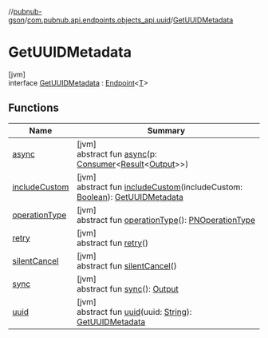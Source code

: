 //[pubnub-gson](../../../index.md)/[com.pubnub.api.endpoints.objects_api.uuid](../index.md)/[GetUUIDMetadata](index.md)

# GetUUIDMetadata

[jvm]\
interface [GetUUIDMetadata](index.md) : [Endpoint](../../com.pubnub.api.endpoints/-endpoint/index.md)&lt;[T](../../com.pubnub.api.endpoints/-endpoint/index.md)&gt;

## Functions

| Name | Summary |
|---|---|
| [async](../../com.pubnub.api.endpoints.files/-download-file/index.md#1418965989%2FFunctions%2F-395131529) | [jvm]<br>abstract fun [async](../../com.pubnub.api.endpoints.files/-download-file/index.md#1418965989%2FFunctions%2F-395131529)(p: [Consumer](https://docs.oracle.com/javase/8/docs/api/java/util/function/Consumer.html)&lt;[Result](../../../../pubnub-gson/com.pubnub.api.v2.callbacks/-result/index.md)&lt;[Output](../../../../pubnub-core/pubnub-core-api/com.pubnub.api.endpoints.remoteaction/-remote-action/index.md)&gt;&gt;) |
| [includeCustom](include-custom.md) | [jvm]<br>abstract fun [includeCustom](include-custom.md)(includeCustom: [Boolean](https://kotlinlang.org/api/latest/jvm/stdlib/kotlin/-boolean/index.html)): [GetUUIDMetadata](index.md) |
| [operationType](../../com.pubnub.api.endpoints.files/-download-file/index.md#1414065386%2FFunctions%2F-395131529) | [jvm]<br>abstract fun [operationType](../../com.pubnub.api.endpoints.files/-download-file/index.md#1414065386%2FFunctions%2F-395131529)(): [PNOperationType](../../../../pubnub-core/pubnub-core-api/pubnub-core-api/com.pubnub.api.enums/-p-n-operation-type/index.md) |
| [retry](../../com.pubnub.api.endpoints.files/-download-file/index.md#2020801116%2FFunctions%2F-395131529) | [jvm]<br>abstract fun [retry](../../com.pubnub.api.endpoints.files/-download-file/index.md#2020801116%2FFunctions%2F-395131529)() |
| [silentCancel](../../com.pubnub.api.endpoints.files/-download-file/index.md#-675955969%2FFunctions%2F-395131529) | [jvm]<br>abstract fun [silentCancel](../../com.pubnub.api.endpoints.files/-download-file/index.md#-675955969%2FFunctions%2F-395131529)() |
| [sync](../../com.pubnub.api.endpoints.files/-download-file/index.md#40193115%2FFunctions%2F-395131529) | [jvm]<br>abstract fun [sync](../../com.pubnub.api.endpoints.files/-download-file/index.md#40193115%2FFunctions%2F-395131529)(): [Output](../../../../pubnub-core/pubnub-core-api/com.pubnub.api.endpoints.remoteaction/-remote-action/index.md) |
| [uuid](uuid.md) | [jvm]<br>abstract fun [uuid](uuid.md)(uuid: [String](https://docs.oracle.com/javase/8/docs/api/java/lang/String.html)): [GetUUIDMetadata](index.md) |
